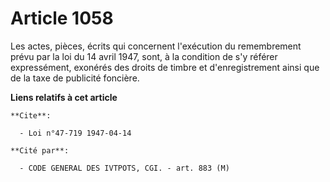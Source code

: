 # Article 1058

Les actes, pièces, écrits qui concernent l'exécution du remembrement prévu par la loi du 14 avril 1947, sont, à la condition
de s'y référer expressément, exonérés des droits de timbre et d'enregistrement ainsi que de la taxe de publicité foncière.

**Liens relatifs à cet article**

	**Cite**:

	  - Loi n°47-719 1947-04-14

	**Cité par**:

	  - CODE GENERAL DES IVTPOTS, CGI. - art. 883 (M)
